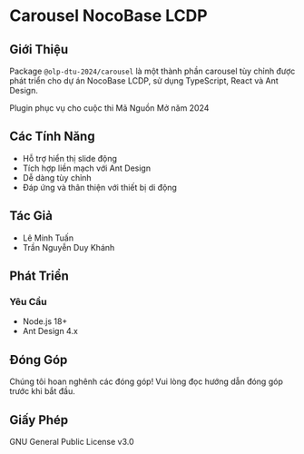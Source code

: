 # Carousel NocoBase LCDP
## Giới Thiệu

Package `@olp-dtu-2024/carousel` là một thành phần carousel   tùy chỉnh được phát triển cho dự án NocoBase LCDP, sử dụng TypeScript, React và Ant Design.

Plugin phục vụ cho cuộc thi Mã Nguồn Mở năm 2024

## Các Tính Năng

- Hỗ trợ hiển thị slide động
- Tích hợp liền mạch với Ant Design
- Dễ dàng tùy chỉnh
- Đáp ứng và thân thiện với thiết bị di động

## Tác Giả

- Lê Minh Tuấn
- Trần Nguyễn Duy Khánh

## Phát Triển

### Yêu Cầu

- Node.js 18+
- Ant Design 4.x

## Đóng Góp

Chúng tôi hoan nghênh các đóng góp! Vui lòng đọc hướng dẫn đóng góp trước khi bắt đầu.

## Giấy Phép

GNU General Public License v3.0
